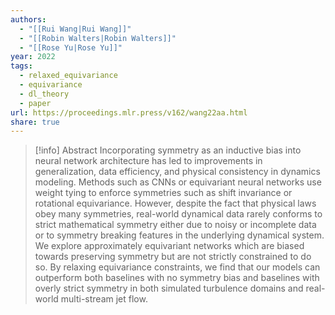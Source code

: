 ```yaml
---
authors:
  - "[[Rui Wang|Rui Wang]]"
  - "[[Robin Walters|Robin Walters]]"
  - "[[Rose Yu|Rose Yu]]"
year: 2022
tags:
  - relaxed_equivariance
  - equivariance
  - dl_theory
  - paper
url: https://proceedings.mlr.press/v162/wang22aa.html
share: true
---
```

> [!info] Abstract
> Incorporating symmetry as an inductive bias into neural network architecture has led to improvements in generalization, data efficiency, and physical consistency in dynamics modeling. Methods such as CNNs or equivariant neural networks use weight tying to enforce symmetries such as shift invariance or rotational equivariance. However, despite the fact that physical laws obey many symmetries, real-world dynamical data rarely conforms to strict mathematical symmetry either due to noisy or incomplete data or to symmetry breaking features in the underlying dynamical system. We explore approximately equivariant networks which are biased towards preserving symmetry but are not strictly constrained to do so. By relaxing equivariance constraints, we find that our models can outperform both baselines with no symmetry bias and baselines with overly strict symmetry in both simulated turbulence domains and real-world multi-stream jet flow.
